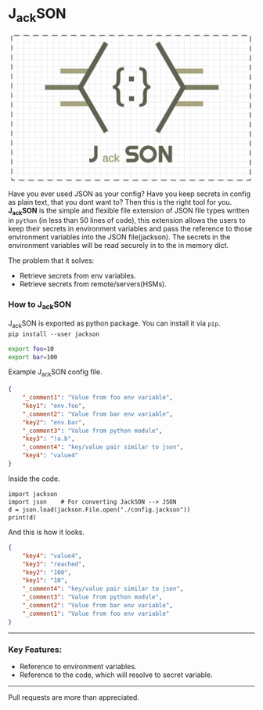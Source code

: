 # J<sub>ack</sub>SON
<p align="center">
<img src="./ext/jackson.png" height="300px"/>
</p>  

Have you ever used JSON as your config? Have you keep secrets in config as plain text, that you dont want to? Then this is the right tool for you.  
**J<sub>ack</sub>SON** is the simple and flexible file extension of JSON file types written in `python` (in less than 50 lines of code), this extension allows the users to keep their secrets in environment variables and pass the reference to those environment variables into the JSON file(jackson). The secrets in the environment variables will be read securely in to the in memory dict.

The problem that it solves:  
* Retrieve secrets from env variables.
* Retrieve secrets from remote/servers(HSMs).

### How to J<sub>ack</sub>SON
J<sub>ack</sub>SON is exported as python package. You can install it via `pip`.  
`pip install --user jackson`
```bash
export foo=10
export bar=100
```
Example J<sub>ack</sub>SON config file.  
```json
{
    "_comment1": "Value from foo env variable",
    "key1": "env.foo",
    "_comment2": "Value from bar env variable",
    "key2": "env.bar",
    "_comment3": "Value from python module",
    "key3": "!a.b",
    "_comment4": "key/value pair similar to json",
    "key4": "value4"
}
```
Inside the code.
```python3
import jackson
import json    # For converting JackSON --> JSON
d = json.load(jackson.File.open("./config.jackson"))
print(d)
```
And this is how it looks.
```json
{   
    "key4": "value4",
    "key3": "reached",
    "key2": "100",
    "key1": "10",
    "_comment4": "key/value pair similar to json",
    "_comment3": "Value from python module",
    "_comment2": "Value from bar env variable",
    "_comment1": "Value from foo env variable"
}
```
***
### Key Features:
* Reference to environment variables.
* Reference to the code, which will resolve to secret variable.
***
Pull requests are more than appreciated.
